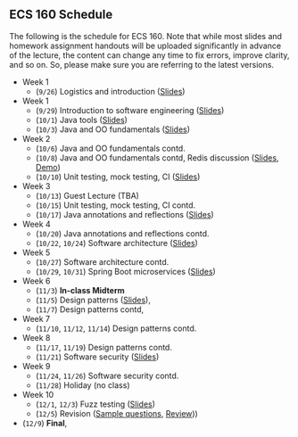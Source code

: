 ## ECS 160 Schedule

The following is the schedule for ECS 160. Note that while most slides and homework assignment handouts
will be uploaded significantly in
advance of the lecture, the content can change any time to fix errors, improve clarity, and so on. So, please
make sure you are referring to the latest versions.


- Week 1
  - (`9/26`) Logistics and introduction ([Slides](slides/1_logistics_and_course_introduction.pptx))
- Week 1
  - (`9/29`) Introduction to software engineering ([Slides](slides/1_logistics_and_course_introduction.pptx))
  - (`10/1`) Java tools ([Slides](slides/2_java_tools_intellij_maven.pptx))
  - (`10/3`) Java and OO fundamentals ([Slides](slides/3_object_oriented_fundamentals.pptx))
- Week 2
  - (`10/6`) Java and OO fundamentals contd.
  - (`10/8`) Java and OO fundamentals contd, Redis discussion ([Slides](slides/Discussion1_Redis.pptx), [Demo](https://github.com/davsec-teaching/jedis-demo))
  - (`10/10`) Unit testing, mock testing, CI ([Slides](slides/4_unit_testing_mocking_frameworks_CI.pptx))
- Week 3
  - (`10/13`) Guest Lecture (TBA)
  - (`10/15`) Unit testing, mock testing, CI contd.
  - (`10/17`) Java annotations and reflections ([Slides](slides/5_annotations_and_reflection.pptx))
- Week 4
  - (`10/20`) Java annotations and reflections contd. 
  - (`10/22`, `10/24`) Software architecture ([Slides](slides/6_software_architecture.pptx))
- Week 5
  - (`10/27`) Software architecture contd.
  - (`10/29`, `10/31`) Spring Boot microservices ([Slides](slides/7_spring_boot.pptx))
- Week 6
  - (`11/3`) **In-class Midterm**
  - (`11/5`) Design patterns ([Slides](slides/8_design_patterns.pptx)), 
  - (`11/7`) Design patterns contd, 
- Week 7
  - (`11/10`, `11/12`, `11/14`) Design patterns contd.
- Week 8
  - (`11/17`, `11/19`) Design patterns contd.
  - (`11/21`) Software security ([Slides](slides/9_software_security.pptx)) 
- Week 9
  - (`11/24`, `11/26`) Software security contd.
  - (`11/28`) Holiday (no class)
- Week 10
  - (`12/1`, `12/3`) Fuzz testing ([Slides](slides/10_fuzzing.pptx))
  - (`12/5`) Revision ([Sample questions](slides/Sample_final_questions.pptx), [Review](slides/Review.pptx)))
- (`12/9`) **Final**,
